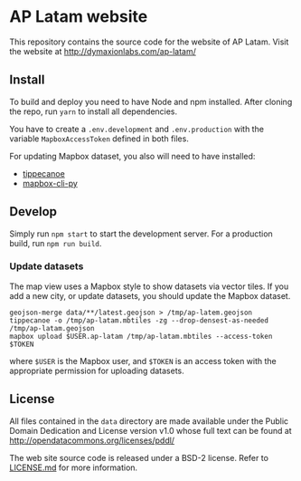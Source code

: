# AP Latam website

This repository contains the source code for the website of AP Latam.
Visit the website at http://dymaxionlabs.com/ap-latam/

## Install

To build and deploy you need to have Node and npm installed.  After cloning the
repo, run `yarn` to install all dependencies.

You have to create a `.env.development` and `.env.production` with the variable
`MapboxAccessToken` defined in both files.

For updating Mapbox dataset, you also will need to have installed:
* [tippecanoe](https://github.com/mapbox/tippecanoe/)
* [mapbox-cli-py](https://github.com/mapbox/mapbox-cli-py)

## Develop

Simply run `npm start` to start the development server. For a production build,
run `npm run build`.

### Update datasets

The map view uses a Mapbox style to show datasets via vector tiles. If you add
a new city, or update datasets, you should update the Mapbox dataset.

```
geojson-merge data/**/latest.geojson > /tmp/ap-latem.geojson
tippecanoe -o /tmp/ap-latam.mbtiles -zg --drop-densest-as-needed /tmp/ap-latam.geojson
mapbox upload $USER.ap-latam /tmp/ap-latam.mbtiles --access-token $TOKEN
```

where `$USER` is the Mapbox user, and `$TOKEN` is an access token with the
appropriate permission for uploading datasets.

## License

All files contained in the `data` directory are made available under the Public
Domain Dedication and License version v1.0 whose full text can be found at
http://opendatacommons.org/licenses/pddl/

The web site source code is released under a BSD-2 license.  Refer to
[LICENSE.md](LICENSE.md) for more information.
